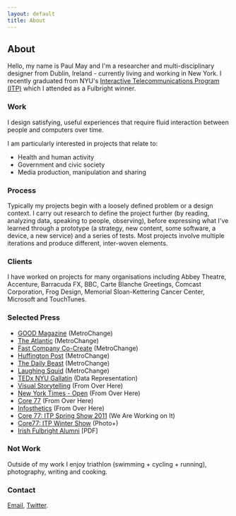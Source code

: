 ```yaml
---
layout: default
title: About
---
```

## About
Hello, my name is Paul May and I'm a researcher and multi-disciplinary designer from Dublin, Ireland - currently living and working in New York. I recently graduated from NYU's <a href="http://itp.nyu.edu">Interactive Telecommunications Program (ITP)</a> which I attended as a Fulbright winner.

### Work
I design satisfying, useful experiences that require fluid interaction between people and computers over time.

I am particularly interested in projects that relate to:

* Health and human activity
* Government and civic society
* Media production, manipulation and sharing

### Process
Typically my projects begin with a loosely defined problem or a design context. I carry out research to define the project further (by reading, analyzing data, speaking to people, observing), before expressing what I've learned through a prototype (a strategy, new content, some software, a device, a new service) and a series of tests. Most projects involve multiple iterations and produce different, inter-woven elements. 

### Clients
I have worked on projects for many organisations including Abbey Theatre, Accenture, Barracuda FX, BBC, Carte Blanche Greetings, Comcast Corporation, Frog Design, Memorial Sloan-Kettering Cancer Center, Microsoft and TouchTunes.

### Selected Press
* <a href="http://www.good.is/post/spare-change-for-social-change-can-wasted-subway-fees-be-used-for-public-good/">GOOD Magazine</a> (MetroChange)
* <a href="http://www.theatlantic.com/technology/archive/2011/12/a-great-idea-for-what-to-do-with-the-pennies-left-on-your-metrocard/250287/">The Atlantic</a> (MetroChange)
* <a href="http://www.fastcocreate.com/1679328/how-they-did-it-the-high-and-low-tech-behind-metrochange">Fast Company Co-Create</a> (MetroChange)
* <a href="http://www.huffingtonpost.com/2011/12/21/nyu-students-create-metro_n_1162762.html">Huffington Post</a> (MetroChange)
* <a href="http://andrewsullivan.thedailybeast.com/2011/12/keeping-your-change.html">The Daily Beast</a> (MetroChange)
* <a href="http://laughingsquid.com/metrochange-a-kiosk-for-donating-leftover-metrocard-funds-to-charity/">Laughing Squid</a> (MetroChange)
* <a href="http://tedxtalks.ted.com/video/TEDxGallatin-Paul-May-Data-Repr;search%3APaul%20May">TEDx NYU Gallatin</a> (Data Representation)
* <a href="http://www.amazon.com/Visual-Storytelling-Inspiring-New-Language/dp/3899553756">Visual Storytelling</a> (From Over Here)
* <a href="http://open.blogs.nytimes.com/2011/03/22/times-apis-giving-shape-and-form-to-the-news/">New York Times - Open</a> (From Over Here)
* <a href="http://www.core77.com/blog/object_culture/from_over_here_a_physical_representation_of_news_mentions_18793.asp">Core 77</a> (From Over Here)
* <a href="http://infosthetics.com/archives/2011/03/from_over_here_a_physical_representation_of_news.html">Infosthetics</a> (From Over Here)
* <a href="http://www.core77.com/gallery/itp-spring-show-2011/61.asp">Core 77: ITP Spring Show 2011</a> (We Are Working on It) 
* <a href="http://www.core77.com/gallery/itp-winter-show-2010/6.asp">Core77: ITP Winter Show</a> (Photo+)
* <a href="http://www.irishfulbrightalumni.com/pages/News28_Autumn2010.pdf">Irish Fulbright Alumni</a> [PDF]
	
### Not Work
Outside of my work I enjoy triathlon (swimming + cycling + running), photography, writing and cooking.  

### Contact
<a href="mailto:webmail@paulmay.org">Email</a>, <a href="http://twitter.com/paulmmay">Twitter</a>. 